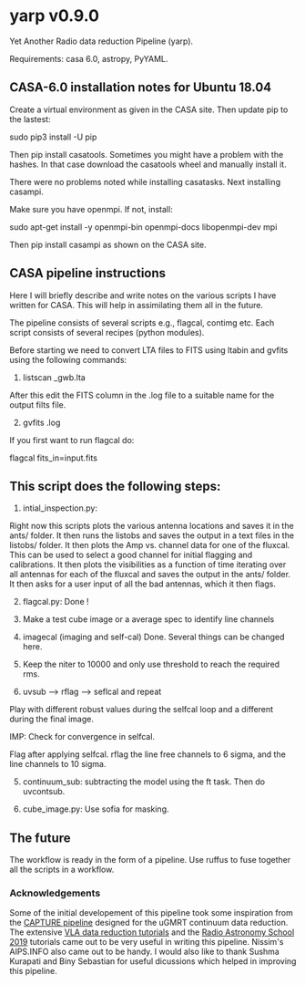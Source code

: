 # yarp v0.9.0
Yet Another Radio data reduction Pipeline (yarp).

Requirements: casa 6.0, astropy, PyYAML.

## CASA-6.0 installation notes for Ubuntu 18.04

Create a virtual environment as given in the CASA site. Then update pip to the lastest: 

sudo pip3 install -U pip

Then pip install casatools. Sometimes you might have a problem with the hashes. In that case download the casatools wheel and manually install it. 

There were no problems noted while installing casatasks. Next installing casampi. 

Make sure you have openmpi. If not, install:

sudo apt-get install -y openmpi-bin openmpi-docs libopenmpi-dev mpi

Then pip install casampi as shown on the CASA site.   

## CASA pipeline instructions

Here I will briefly describe and write notes on the various scripts I have written for CASA. This will help in assimilating them all in the future. 

The pipeline consists of several scripts e.g., flagcal, contimg etc. Each script consists of several recipes (python modules). 


Before starting we need to convert LTA files to FITS using ltabin and gvfits using the following commands:

1) listscan <filename>_gwb.lta

After this edit the FITS column in the .log file to a suitable name for the output filts file. 

2) gvfits <filename>.log

If you first want to run flagcal do:

flagcal fits_in=input.fits 

## This script does the following steps:

1) intial_inspection.py: 

Right now this scripts plots the various antenna locations and  saves it in the ants/ folder. It then runs the listobs and saves the output in a text files in the listobs/ folder. It then plots the Amp vs. channel data for one of the fluxcal. This can be used to select a good channel for initial flagging and calibrations. It then plots the visibilities as a function of time iterating over all antennas for each of the fluxcal and saves the output in the ants/ folder. It then asks for a user input of all the bad antennas, which it then flags. 

2) flagcal.py:
   Done !

3) Make a test cube image or a average spec to identify line channels <To be added>

4) imagecal (imaging and self-cal)
   Done. Several things can be changed here. 

1) Keep the niter to 10000 and only use threshold to reach the required rms.

2) uvsub --> rflag --> seflcal and repeat

Play with different robust values during the selfcal loop and a different during the final image. 

IMP: Check for convergence in selfcal. 

Flag after applying selfcal. rflag the line free channels to 6 sigma, and the line channels to 10 sigma. 


5) continuum_sub: subtracting the model using the ft task. Then do uvcontsub. 

6) cube_image.py: Use sofia for masking. 


## The future

The workflow is ready in the form of a pipeline. Use ruffus to fuse together all the scripts in a workflow. 

### Acknowledgements
Some of the initial developement of this pipeline took some inspiration from the [CAPTURE pipeline](https://github.com/ruta-k/uGMRT-pipeline) designed for the uGMRT continuum data reduction. The extensive [VLA data reduction tutorials](https://casaguides.nrao.edu/index.php?title=Main_Page) and the [Radio Astronomy School 2019](http://www.ncra.tifr.res.in/~ruta/ras2019/CASA-tutorial.html) tutorials came out to be very useful in writing this pipeline. Nissim's AIPS.INFO also came out to be handy. I would also like to thank Sushma Kurapati and Biny Sebastian for useful dicussions which helped in improving this pipeline. 

